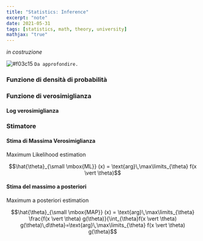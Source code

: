 ```yaml
---
title: "Statistics: Inference"
excerpt: "note"
date: 2021-05-31
tags: [statistics, math, theory, university]
mathjax: "true"
---
```


*in costruzione*

![#f03c15](https://via.placeholder.com/15/f03c15/000000?text=+) `Da approfondire.`


<!---
https://home.ttic.edu/~shubhendu/Slides/Estimation.pdf
--->

### Funzione di densità di probabilità


### Funzione di verosimiglianza

#### Log verosimiglianza

### Stimatore

#### Stima di Massima Verosimiglianza
Maximum Likelihood estimation  

$$\hat{\theta}_{\small \mbox{ML}} (x) = \text{arg}\,\max\limits_{\theta} f(x \vert \theta)$$

#### Stima del massimo a posteriori
Maximum a posteriori estimation  

$$\hat{\theta}_{\small \mbox{MAP}} (x) = \text{arg}\,\max\limits_{\theta} \frac{f(x \vert \theta) g(\theta)}{\int_{\theta}f(x \vert \theta) g(\theta)\,d\theta}=\text{arg}\,\max\limits_{\theta} f(x \vert \theta) g(\theta)$$










